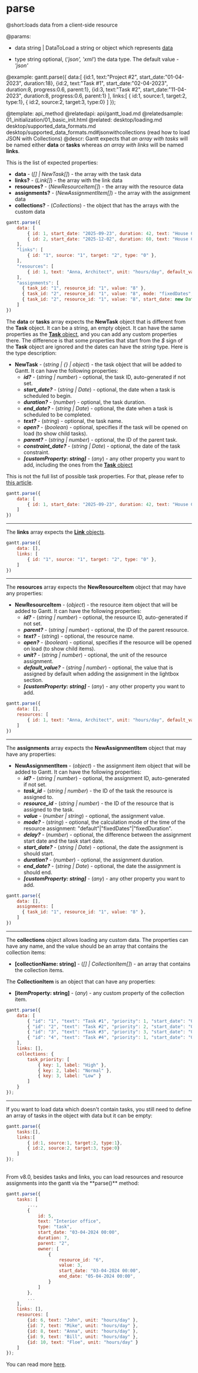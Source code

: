 parse
=============
@short:loads data from a client-side resource
	

@params:
- data		string | DataToLoad	 a string or object which represents <a href="https://docs.dhtmlx.com/gantt/desktop__loading.html#dataproperties">data</a>
* type		string	 		 optional, (<i>'json', 'xml'</i>) the data type. The default value - <i>'json'</i>


@example:
gantt.parse({
	data:[
        {id:1, text:"Project #2", start_date:"01-04-2023", duration:18},
        {id:2, text:"Task #1",    start_date:"02-04-2023", duration:8,
    		progress:0.6, parent:1},
        {id:3, text:"Task #2",    start_date:"11-04-2023", duration:8,
    		progress:0.6, parent:1}
    ],
    links:[
        { id:1, source:1, target:2, type:1},
        { id:2, source:2, target:3, type:0}
    ]
});

@template:	api_method
@relatedapi:
	api/gantt_load.md
@relatedsample:
	01_initialization/01_basic_init.html
@related:
    desktop/loading.md
    desktop/supported_data_formats.md
    desktop/supported_data_formats.md#jsonwithcollections (read how to load JSON with Collections)
@descr:
Gantt expects that *an array with tasks* will be named either **data** or **tasks** whereas *an array with links* will be named **links**.

This is the list of expected properties:

- <span class=subproperty>**data**</span> - (*[] | NewTask[]*) - the array with the task data
- <span class=subproperty>**links?**</span> - (*Link[]*) - the array with the link data
- <span class=subproperty>**resources?**</span> - (*NewResourceItem[]*) - the array with the resource data
- <span class=subproperty>**assignments?**</span> - (*NewAssignmentItem[]*) - the array with the assignment data
- <span class=subproperty>**collections?**</span> - (*Сollections*) - the object that has the arrays with the custom data

~~~js
gantt.parse({
    data: [
        { id: 1, start_date: "2025-09-23", duration: 42, text: "House Construction" },
        { id: 2, start_date: "2025-12-02", duration: 60, text: "House Construction" },
    ],
    "links": [
        { id: "1", source: "1", target: "2", type: "0" },
    ],
    "resources": [
        { id: 1, text: "Anna, Architect", unit: "hours/day", default_value: 8, type: "work" },
    ],
    "assignments": [
      { task_id: "1", resource_id: "1", value: "8" },
      { task_id: "2", resource_id: "1", value: "8", mode: "fixedDates", start_date: "2025-09-23", end_date: "2025-09-25", duration: 4, delay: 2,  },
      { task_id: "2", resource_id: "1", value: "8", start_date: new Date("2025-09-23 00:00:00"), end_date: new Date("2025-09-26 00:00:00"), },
    ]
})
~~~


The **data** or **tasks** array expects the **NewTask** object that is different from the **Task** object. It can be a string, an empty object.
It can have the same properties as the [**Task** object](desktop/task_properties.md), and you can add any custom properties there. 
The difference is that some properties that start from the *$* sign of the **Task** object are ignored and the dates can have the *string* type. 
Here is the type description:

- <span class=subproperty>**NewTask**</span> - (*string | {} | object*) - the task object that will be added to Gantt. It can have the following properties:
    - **_id?_** - (*string | number*) - optional, the task ID, auto-generated if not set.
    - **_start_date?_** - (*string | Date*) - optional, the date when a task is scheduled to begin.
    - **_duration?_** - (*number*) - optional, the task duration.
    - **_end_date?_** - (*string | Date*) - optional, the date when a task is scheduled to be completed.
    - **_text?_** - (*string*) - optional, the task name.
    - **_open?_** - (*boolean*) - optional, specifies if the task will be opened on load (to show child tasks).
    - **_parent?_** - (*string | number*) - optional, the ID of the parent task.
    - **_constraint_date?_** - (*string | Date*) - optional, the date of the task constraint.
    - **_[customProperty: string]_** - (*any*) - any other property you want to add, including the ones from the [**Task** object](desktop/task_properties.md)

This is not the full list of possible task properties. For that, please refer to [this article](desktop/task_properties.md).

~~~js
gantt.parse({
    data: [
        { id: 1, start_date: "2025-09-23", duration: 42, text: "House Construction" },
    ]
})
~~~


---


The **links** array expects the [**Link** objects](desktop/link_properties.md).

~~~js
gantt.parse({
    data: [],
    links: [
        { id: "1", source: "1", target: "2", type: "0" },
    ]
})
~~~

---


The **resources** array expects the **NewResourceItem** object that may have any properties:

- <span class=subproperty>**NewResourceItem**</span> - (*object*) - the resource item object that will be added to Gantt. It can have the following properties:
    - **_id?_** - (*string | number*) - optional, the resource ID, auto-generated if not set.
    - **_parent?_** - (*string | number*) - optional, the ID of the parent resource.
    - **_text?_** - (*string*) - optional, the resource name.
    - **_open?_** - (*boolean*) - optional, specifies if the resource will be opened on load (to show child items).
    - **_unit?_** - (*string | number*) - optional, the unit of the resource assignment.
    - **_default_value?_** - (*string | number*) - optional, the value that is assigned by default when adding the assignment in the lightbox section.
    - **_[customProperty: string]_** - (*any*) - any other property you want to add.

~~~js
gantt.parse({
    data: [],
    resources: [
        { id: 1, text: "Anna, Architect", unit: "hours/day", default_value: 8, type: "work" },
    ]
})
~~~


---


The **assignments** array expects the **NewAssignmentItem** object  that may have any properties:

- <span class=subproperty>**NewAssignmentItem**</span> - (*object*) - the assignment item object that will be added to Gantt. It can have the following properties:
    - **_id?_** - (*string | number*) - optional, the assignment ID, auto-generated if not set.
    - **_task_id_** - (*string | number*) - the ID of the task the resource is assigned to.
    - **_resource_id_** - (*string | number*) - the ID of the resource that is assigned to the task.
    - **_value_** - (*number | string*) - optional, the assignment value.
    - **_mode?_** - (*string*) - optional, the calculation mode of the time of the resource assignment: "default"|"fixedDates"|"fixedDuration".
    - **_delay?_** - (*number*) - optional, the difference between the assignment start date and the task start date.
    - **_start_date?_** - (*string | Date*) - optional, the date the assignment is should start.
    - **_duration?_** - (*number*) - optional, the assignment duration.
    - **_end_date?_** - (*string | Date*) - optional, the date the assignment is should end.
    - **_[customProperty: string]_** - (*any*) - any other property you want to add.


~~~js
gantt.parse({
    data: [],
    assignments: [
      { task_id: "1", resource_id: "1", value: "8" },
    ]
})
~~~

---

The **collections** object allows loading any custom data. The properties can have any name, and the value should be an array that contains the collection items:

- <span class=subproperty>**[collectionName: string]**</span> - (*[] | СollectionItem[]*) - an array that contains the collection items.

The **СollectionItem** is an object that can have any properties:

- <span class=subproperty>**[itemProperty: string]**</span> - (*any*) - any custom property of the collection item.


~~~js
gantt.parse({
    data: [
        { "id": "1", "text": "Task #1", "priority": 1, "start_date": "02-04-2019", "duration": 1, },
        { "id": "2", "text": "Task #2", "priority": 2, "start_date": "01-04-2019", "duration": 1, },
        { "id": "3", "text": "Task #3", "priority": 3, "start_date": "02-04-2019", "duration": 1, },
        { "id": "4", "text": "Task #4", "priority": 1, "start_date": "03-04-2019", "duration": 1, },
    ],
    links: [],
    collections: {
        task_priority: [
            { key: 1, label: "High" },
            { key: 2, label: "Normal" },
            { key: 3, label: "Low" }
        ]
    }
});
~~~

---


If you want to load data which doesn't contain tasks, you still need to define an array of tasks in the object with data but it can be empty:

~~~js
gantt.parse({
    tasks:[],
    links:[
        { id:1, source:1, target:2, type:1},
        { id:2, source:2, target:3, type:0}
    ]
});
~~~

<br>
From v8.0, besides tasks and links, you can load resources and resource assignments into the gantt via the **parse()** method:

~~~js
gantt.parse({
    tasks: [
        ...,
        {
            id: 5,
            text: "Interior office",
            type: "task",
            start_date: "03-04-2024 00:00",
            duration: 7,
            parent: "2",
            owner: [
                {
                    resource_id: "6",
                    value: 3,
                    start_date: "03-04-2024 00:00",
                    end_date: "05-04-2024 00:00",
                }
            ]
        },
        ...
    ],
    links: [],
    resources: [
        {id: 6, text: "John", unit: "hours/day" },
        {id: 7, text: "Mike", unit: "hours/day" },
        {id: 8, text: "Anna", unit: "hours/day" },
        {id: 9, text: "Bill", unit: "hours/day" },
        {id: 10, text: "Floe", unit: "hours/day" }
    ]
});
~~~

You can read more [here](desktop/resource_management.md#loadingresourcesandresourceassignments).
